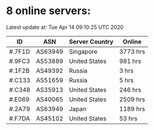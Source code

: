 # 8 online servers:

Latest update at: Tue Apr 14 09:10:25 UTC 2020

| ID | ASN | Server Country | Online |
| -- | --- | -------------- | ------ |
| #.7F1D | AS63949 | Singapore | 3773 hrs |
| #.9FC3 | AS53889 | United States | 981 hrs |
| #.1F2B | AS49392 | Russia | 3 hrs |
| #.C133 | AS51659 | Russia | 5 hrs |
| #.C348 | AS35913 | United States | 246 hrs |
| #.E069 | AS40065 | United States | 2509 hrs |
| #.2A79 | AS63949 | Japan | 1189 hrs |
| #.F7DA | AS45102 | United States | 53 hrs |

